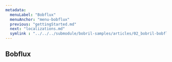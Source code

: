 ```yaml
---
metadata:
  menuLabel: "Bobflux"
  menuAnchor: "menu-bobflux"
  previous: "gettingStarted.md"
  next: "localizations.md"
  symlink : "../../../submodule/bobril-samples/articles/02_bobril-bobflux.md"
---
```


<h2 id="menu-bobflux">Bobflux</h2>
